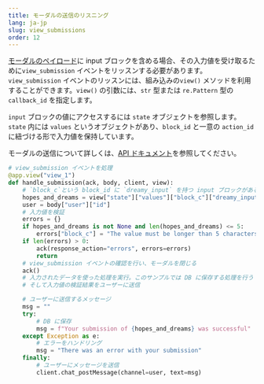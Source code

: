 ```yaml
---
title: モーダルの送信のリスニング
lang: ja-jp
slug: view_submissions
order: 12
---
```


<div class="section-content">

<a href="https://api.slack.com/reference/block-kit/views">モーダルのペイロード</a>に input ブロックを含める場合、その入力値を受け取るために`view_submission` イベントをリッスンする必要があります。`view_submission` イベントのリッスンには、組み込みの`view()` メソッドを利用することができます。`view()` の引数には、`str` 型または `re.Pattern` 型の `callback_id` を指定します。

`input` ブロックの値にアクセスするには `state` オブジェクトを参照します。`state` 内には `values` というオブジェクトがあり、`block_id` と一意の `action_id` に紐づける形で入力値を保持しています。

モーダルの送信について詳しくは、<a href="https://api.slack.com/surfaces/modals/using#interactions">API ドキュメント</a>を参照してください。

</div>

```python
# view_submission イベントを処理
@app.view("view_1")
def handle_submission(ack, body, client, view):
    # `block_c`という block_id に `dreamy_input` を持つ input ブロックがある場合
    hopes_and_dreams = view["state"]["values"]["block_c"]["dreamy_input"]
    user = body["user"]["id"]
    # 入力値を検証
    errors = {}
    if hopes_and_dreams is not None and len(hopes_and_dreams) <= 5:
        errors["block_c"] = "The value must be longer than 5 characters"
    if len(errors) > 0:
        ack(response_action="errors", errors=errors)
        return
    # view_submission イベントの確認を行い、モーダルを閉じる
    ack()
    # 入力されたデータを使った処理を実行。このサンプルでは DB に保存する処理を行う
    # そして入力値の検証結果をユーザーに送信

    # ユーザーに送信するメッセージ
    msg = ""
    try:
        # DB に保存
        msg = f"Your submission of {hopes_and_dreams} was successful"
    except Exception as e:
        # エラーをハンドリング
        msg = "There was an error with your submission"
    finally:
        # ユーザーにメッセージを送信
        client.chat_postMessage(channel=user, text=msg)
```

